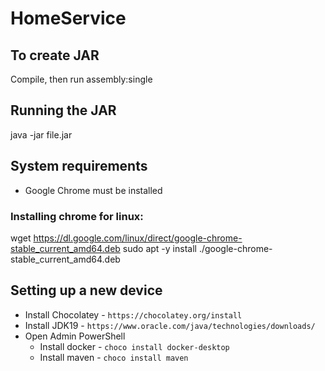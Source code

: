 # HomeService

## To create JAR 
Compile, then run assembly:single

## Running the JAR
java -jar file.jar

## System requirements

* Google Chrome must be installed

### Installing chrome for linux:

wget https://dl.google.com/linux/direct/google-chrome-stable_current_amd64.deb
sudo apt -y install ./google-chrome-stable_current_amd64.deb

## Setting up a new device
* Install Chocolatey - `https://chocolatey.org/install`
* Install JDK19 - `https://www.oracle.com/java/technologies/downloads/`
* Open Admin PowerShell
  * Install docker - `choco install docker-desktop`
  * Install maven - `choco install maven`